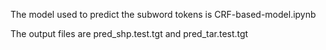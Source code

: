 The model used to predict the subword tokens is CRF-based-model.ipynb

The output files are pred_shp.test.tgt and pred_tar.test.tgt
